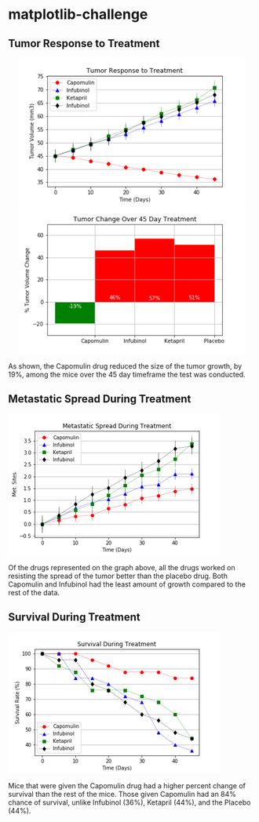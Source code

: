 # matplotlib-challenge

## Tumor Response to Treatment
<p align="center">
  <img width="460" height="300" src="/Pymaceuticals/tumor_response.png">
  <img width="460" height="300" src="/Pymaceuticals/tumor_change.png">
</p>


As shown, the Capomulin drug reduced the size of the tumor growth, by 19%, among the mice over the 45 day timeframe the test was conducted.

## Metastatic Spread During Treatment

![Metastatic Spread Image](/Pymaceuticals/metastatic_spread.png)

Of the drugs represented on the graph above, all the drugs worked on resisting the spread of the tumor better than the placebo drug. Both Capomulin and Infubinol had the least amount of growth compared to the rest of the data.

## Survival During Treatment 

![Survival Image](/Pymaceuticals/survival.png)

Mice that were given the Capomulin drug had a higher percent change of survival than the rest of the mice. Those given Capomulin had an 84% chance of survival, unlike Infubinol (36%), Ketapril (44%), and the Placebo (44%). 

